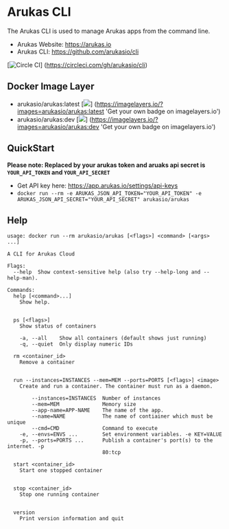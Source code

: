 Arukas CLI
==========

The Arukas CLI is used to manage Arukas apps from the command line.
* Arukas Website: https://arukas.io
* Arukas CLI: https://github.com/arukasio/cli

[![Circle CI](https://circleci.com/gh/arukasio/cli.svg?style=shield)]
(https://circleci.com/gh/arukasio/cli)

## Docker Image Layer

* arukasio/arukas:latest [![](https://badge.imagelayers.io/arukasio/arukas:latest.svg)]
(https://imagelayers.io/?images=arukasio/arukas:latest 'Get your own badge on imagelayers.io')
* arukasio/arukas:dev [![](https://badge.imagelayers.io/arukasio/arukas:dev.svg)]
(https://imagelayers.io/?images=arukasio/arukas:dev 'Get your own badge on imagelayers.io')

## QuickStart

**Please note: Replaced by your arukas token and aruaks api secret is
 `YOUR_API_TOKEN` and `YOUR_API_SECRET`**

* Get API key here: https://app.arukas.io/settings/api-keys
* `docker run --rm -e ARUKAS_JSON_API_TOKEN="YOUR_API_TOKEN"
 -e ARUKAS_JSON_API_SECRET="YOUR_API_SECRET" arukasio/arukas`

## Help

```
usage: docker run --rm arukasio/arukas [<flags>] <command> [<args> ...]

A CLI for Arukas Cloud

Flags:
  --help  Show context-sensitive help (also try --help-long and --help-man).

Commands:
  help [<command>...]
    Show help.


  ps [<flags>]
    Show status of containers

    -a, --all    Show all containers (default shows just running)
    -q, --quiet  Only display numeric IDs

  rm <container_id>
    Remove a container


  run --instances=INSTANCES --mem=MEM --ports=PORTS [<flags>] <image>
    Create and run a container. The container must run as a daemon.

        --instances=INSTANCES  Number of instances
        --mem=MEM              Memory size
        --app-name=APP-NAME    The name of the app.
        --name=NAME            The name of contiainer which must be unique
        --cmd=CMD              Command to execute
    -e, --envs=ENVS ...        Set environment variables. -e KEY=VALUE
    -p, --ports=PORTS ...      Publish a container's port(s) to the internet. -p
                               80:tcp

  start <container_id>
    Start one stopped container


  stop <container_id>
    Stop one running container


  version
    Print version information and quit
```
